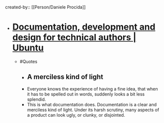 created-by:: [[Person/Daniele Procida]]

- # [Documentation, development and design for technical authors | Ubuntu](https://ubuntu.com/blog/documentation-development-and-design-for-technical-authors)
	- #Quotes
		- ## A merciless kind of light
		- Everyone knows the experience of having a fine idea, that when it has to be spelled out in words, suddenly looks a bit less splendid.
		- This is what documentation does. Documentation is a clear and merciless kind of light. Under its harsh scrutiny, many aspects of a product can look ugly, or clunky, or disjointed.